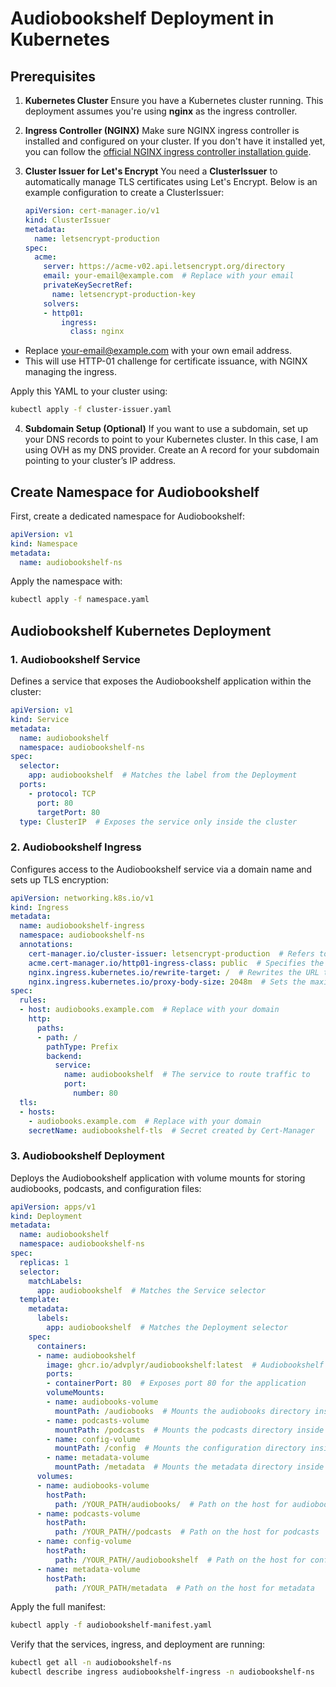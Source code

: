 # Audiobookshelf Deployment in Kubernetes

## Prerequisites

1. **Kubernetes Cluster**
   Ensure you have a Kubernetes cluster running. This deployment assumes you're using **nginx** as the ingress controller.

2. **Ingress Controller (NGINX)**
   Make sure NGINX ingress controller is installed and configured on your cluster. If you don't have it installed yet, you can follow the [official NGINX ingress controller installation guide](https://kubernetes.github.io/ingress-nginx/deploy/).

3. **Cluster Issuer for Let's Encrypt**
   You need a **ClusterIssuer** to automatically manage TLS certificates using Let's Encrypt. Below is an example configuration to create a ClusterIssuer:

   ```yaml
   apiVersion: cert-manager.io/v1
   kind: ClusterIssuer
   metadata:
     name: letsencrypt-production
   spec:
     acme:
       server: https://acme-v02.api.letsencrypt.org/directory
       email: your-email@example.com  # Replace with your email
       privateKeySecretRef:
         name: letsencrypt-production-key
       solvers:
       - http01:
           ingress:
             class: nginx

* Replace your-email@example.com with your own email address.
* This will use HTTP-01 challenge for certificate issuance, with NGINX managing the ingress.

Apply this YAML to your cluster using:

```bash
kubectl apply -f cluster-issuer.yaml
```
4. **Subdomain Setup (Optional)** If you want to use a subdomain, set up your DNS records to point to your Kubernetes cluster. In this case, I am using OVH as my DNS provider. Create an A record for your subdomain pointing to your cluster’s IP address.

## Create Namespace for Audiobookshelf
First, create a dedicated namespace for Audiobookshelf:
```yaml
apiVersion: v1
kind: Namespace
metadata:
  name: audiobookshelf-ns
```
Apply the namespace with:
```bash
kubectl apply -f namespace.yaml
```
## Audiobookshelf Kubernetes Deployment
### 1. Audiobookshelf Service
Defines a service that exposes the Audiobookshelf application within the cluster:
```yaml
apiVersion: v1
kind: Service
metadata:
  name: audiobookshelf
  namespace: audiobookshelf-ns
spec:
  selector:
    app: audiobookshelf  # Matches the label from the Deployment
  ports:
    - protocol: TCP
      port: 80
      targetPort: 80
  type: ClusterIP  # Exposes the service only inside the cluster
```
### 2. Audiobookshelf Ingress
Configures access to the Audiobookshelf service via a domain name and sets up TLS encryption:

```yaml
apiVersion: networking.k8s.io/v1
kind: Ingress
metadata:
  name: audiobookshelf-ingress
  namespace: audiobookshelf-ns
  annotations:
    cert-manager.io/cluster-issuer: letsencrypt-production  # Refers to the Let's Encrypt ClusterIssuer
    acme.cert-manager.io/http01-ingress-class: public  # Specifies the ingress class
    nginx.ingress.kubernetes.io/rewrite-target: /  # Rewrites the URL to the service
    nginx.ingress.kubernetes.io/proxy-body-size: 2048m  # Sets the maximum allowed request body size
spec:
  rules:
  - host: audiobooks.example.com  # Replace with your domain
    http:
      paths:
      - path: /
        pathType: Prefix
        backend:
          service:
            name: audiobookshelf  # The service to route traffic to
            port:
              number: 80
  tls:
  - hosts:
    - audiobooks.example.com  # Replace with your domain
    secretName: audiobookshelf-tls  # Secret created by Cert-Manager
```
### 3. Audiobookshelf Deployment
Deploys the Audiobookshelf application with volume mounts for storing audiobooks, podcasts, and configuration files:

```yaml
apiVersion: apps/v1
kind: Deployment
metadata:
  name: audiobookshelf
  namespace: audiobookshelf-ns
spec:
  replicas: 1
  selector:
    matchLabels:
      app: audiobookshelf  # Matches the Service selector
  template:
    metadata:
      labels:
        app: audiobookshelf  # Matches the Deployment selector
    spec:
      containers:
      - name: audiobookshelf
        image: ghcr.io/advplyr/audiobookshelf:latest  # Audiobookshelf container image
        ports:
        - containerPort: 80  # Exposes port 80 for the application
        volumeMounts:
        - name: audiobooks-volume
          mountPath: /audiobooks  # Mounts the audiobooks directory inside the container
        - name: podcasts-volume
          mountPath: /podcasts  # Mounts the podcasts directory inside the container
        - name: config-volume
          mountPath: /config  # Mounts the configuration directory inside the container
        - name: metadata-volume
          mountPath: /metadata  # Mounts the metadata directory inside the container
      volumes:
      - name: audiobooks-volume
        hostPath:
          path: /YOUR_PATH/audiobooks/  # Path on the host for audiobooks
      - name: podcasts-volume
        hostPath:
          path: /YOUR_PATH//podcasts  # Path on the host for podcasts
      - name: config-volume
        hostPath:
          path: /YOUR_PATH//audiobookshelf  # Path on the host for configuration files
      - name: metadata-volume
        hostPath:
          path: /YOUR_PATH/metadata  # Path on the host for metadata
```
Apply the full manifest:
```bash
kubectl apply -f audiobookshelf-manifest.yaml
```
Verify that the services, ingress, and deployment are running:
```bash
kubectl get all -n audiobookshelf-ns
kubectl describe ingress audiobookshelf-ingress -n audiobookshelf-ns

```
